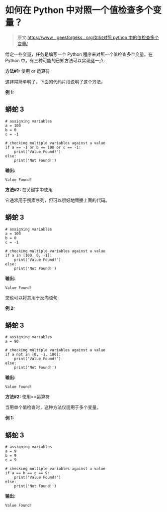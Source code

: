 # 如何在 Python 中对照一个值检查多个变量？

> 原文:[https://www . geesforgeks . org/如何对照 python 中的值检查多个变量/](https://www.geeksforgeeks.org/how-to-check-multiple-variables-against-a-value-in-python/)

给定一些变量，任务是编写一个 Python 程序来对照一个值检查多个变量。在 Python 中，有三种可能的已知方法可以实现这一点:

**方法#1:** 使用 or 运算符

这非常简单明了。下面的代码片段说明了这个方法。

**例 1:**

## 蟒蛇 3

```
# assigning variables
a = 100
b = 0
c = -1

# checking multiple variables against a value
if a == -1 or b == 100 or c == -1:
    print('Value Found!')
else:
    print('Not Found!')
```

**输出:**

```
Value Found!
```

**方法#2:** 在关键字中使用

它通常用于搜索序列，但可以很好地替换上面的代码。

## 蟒蛇 3

```
# assigning variables
a = 100
b = 0
c = -1

# checking multiple variables against a value
if a in [100, 0, -1]:
    print('Value Found!')
else:
    print('Not Found!')
```

**输出:**

```
Value Found!
```

您也可以将其用于反向语句:

**例 2:**

## 蟒蛇 3

```
# assigning variables
a = 90

# checking multiple variables against a value
if a not in [0, -1, 100]:
    print('Value Found!')
else:
    print('Not Found!')
```

**输出:**

```
Value Found!
```

**方法#2:** 使用==运算符

当用单个值检查时，这种方法仅适用于多个变量。

**例 1:**

## 蟒蛇 3

```
# assigning variables
a = 9
b = 9
c = 9

# checking multiple variables against a value
if a == b == c == 9:
    print('Value Found!')
else:
    print('Not Found!')
```

**输出:**

```
Value Found!
```